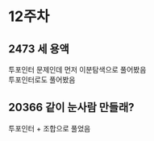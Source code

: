 # 12주차
## 2473 세 용액
투포인터 문제인데 먼저 이분탐색으로 풀어봤음
<br/>
투포인터로도 풀어봤음

## 20366 같이 눈사람 만들래?
투포인터 + 조합으로 풀었음
